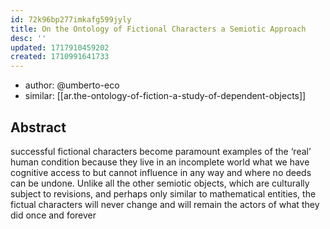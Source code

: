 ```yaml
---
id: 72k96bp277imkafg599jyly
title: On the Ontology of Fictional Characters a Semiotic Approach
desc: ''
updated: 1717910459202
created: 1710991641733
---
```


- author: @umberto-eco
- similar: [[ar.the-ontology-of-fiction-a-study-of-dependent-objects]]

## Abstract

successful fictional characters become paramount examples of the ‘real’ human condition because they live in an incomplete world what we have cognitive access to but cannot influence in any way and where no deeds can be undone. Unlike all the other semiotic objects, which are culturally subject to revisions, and perhaps only similar to mathematical entities, the fictual characters will never change and will remain the actors of what they did once and forever